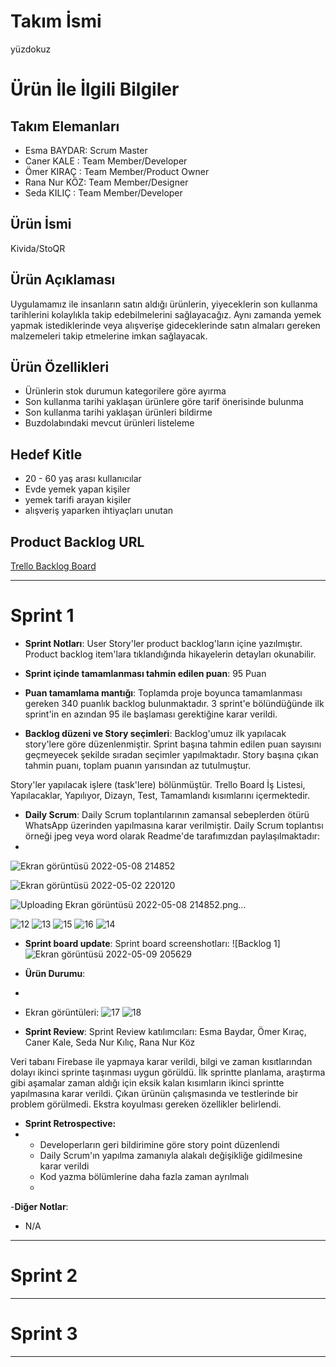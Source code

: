 # **Takım İsmi**

yüzdokuz

# Ürün İle İlgili Bilgiler

## Takım Elemanları

- Esma  BAYDAR: Scrum Master
- Caner KALE  : Team Member/Developer
- Ömer KIRAÇ  : Team Member/Product Owner
- Rana Nur KÖZ: Team Member/Designer
- Seda KILIÇ  : Team Member/Developer

## Ürün İsmi

Kivida/StoQR

## Ürün Açıklaması

Uygulamamız ile insanların satın aldığı ürünlerin, yiyeceklerin son kullanma tarihlerini kolaylıkla takip edebilmelerini sağlayacağız. Aynı zamanda yemek yapmak istediklerinde veya alışverişe gideceklerinde satın almaları gereken malzemeleri takip etmelerine imkan sağlayacak. 

## Ürün Özellikleri

- Ürünlerin stok durumun kategorilere göre ayırma
- Son kullanma tarihi yaklaşan ürünlere göre tarif önerisinde bulunma
- Son kullanma tarihi yaklaşan ürünleri bildirme
- Buzdolabındaki mevcut ürünleri listeleme

## Hedef Kitle

- 20 - 60 yaş arası kullanıcılar
- Evde yemek yapan kişiler
- yemek tarifi arayan kişiler
- alışveriş yaparken ihtiyaçları unutan 


## Product Backlog URL

[Trello Backlog Board](https://trello.com/b/vOHys8Jx/proje)

---

# Sprint 1

- **Sprint Notları**: User Story'ler product backlog'ların içine yazılmıştır. Product backlog item'lara tıklandığında hikayelerin detayları okunabilir.

- **Sprint içinde tamamlanması tahmin edilen puan**: 95 Puan

- **Puan tamamlama mantığı**: Toplamda proje boyunca tamamlanması gereken 340 puanlık backlog bulunmaktadır. 3 sprint'e bölündüğünde ilk sprint'in en azından 95 ile başlaması gerektiğine karar verildi.

- **Backlog düzeni ve Story seçimleri**: Backlog'umuz ilk yapılacak story'lere göre düzenlenmiştir. Sprint başına tahmin edilen puan sayısını geçmeyecek şekilde sıradan seçimler yapılmaktadır. Story başına çıkan tahmin puanı, toplam puanın yarısından az tutulmuştur. 

Story'ler yapılacak işlere (task'lere) bölünmüştür. Trello Board İş Listesi, Yapılacaklar, Yapılıyor, Dizayn, Test, Tamamlandı kısımlarını içermektedir.

- **Daily Scrum**: Daily Scrum toplantılarının zamansal sebeplerden ötürü WhatsApp üzerinden yapılmasına karar verilmiştir. Daily Scrum toplantısı örneği jpeg veya word olarak Readme'de tarafımızdan paylaşılmaktadır:
- 
![Ekran görüntüsü 2022-05-08 214852](https://user-images.githubusercontent.com/102364003/167468606-064ca93b-4983-4aef-931a-12c9929672e6.png)

![Ekran görüntüsü 2022-05-02 220120](https://user-images.githubusercontent.com/102364003/167467731-228106a0-7152-4147-bd82-baabce6b8bd3.png)

![Uploading Ekran görüntüsü 2022-05-08 214852.png…]()

![12](https://user-images.githubusercontent.com/102364003/167476700-1c309038-b7f1-412c-b9f4-4c21b45cd4cc.png)
![13](https://user-images.githubusercontent.com/102364003/167476704-eba59623-5dc8-4e80-8f9e-c2d026d005b1.png)
![15](https://user-images.githubusercontent.com/102364003/167476713-8f7acd4f-64bf-4e95-8b47-27524bad730b.png)
![16](https://user-images.githubusercontent.com/102364003/167476715-b04adc01-2a2a-4ca5-af71-cfa0aab38f64.png)
![14](https://user-images.githubusercontent.com/102364003/167476709-870edf45-4a79-47cb-b63d-35b68337a063.png)


- **Sprint board update**: Sprint board screenshotları: 
![Backlog 1]
![Ekran görüntüsü 2022-05-09 205629](https://user-images.githubusercontent.com/102364003/167469128-d98b710c-3ade-4389-8786-3c59e14e7a16.png)

- **Ürün Durumu**: 
- 
- Ekran görüntüleri:
![17](https://user-images.githubusercontent.com/102364003/167476674-1f6929a1-ba31-4eaa-9ace-0e315955ab05.jpg)
![18](https://user-images.githubusercontent.com/102364003/167476686-ff12ec77-dd92-4506-af18-3d82c21dd8c5.jpg)

- **Sprint Review**: 
 Sprint Review katılımcıları: Esma Baydar, Ömer Kıraç, Caner Kale, Seda Nur Kılıç, Rana Nur Köz

Veri tabanı Firebase ile yapmaya karar verildi, bilgi ve zaman kısıtlarından dolayı ikinci sprinte taşınması uygun görüldü. İlk sprintte planlama, araştırma gibi aşamalar zaman aldığı için eksik kalan kısımların ikinci sprintte yapılmasına  karar verildi. Çıkan ürünün çalışmasında ve testlerinde bir problem görülmedi. Ekstra koyulması gereken özellikler belirlendi. 

- **Sprint Retrospective:**
- 
  - Developerların geri bildirimine göre story point düzenlendi
  - Daily Scrum'ın yapılma zamanıyla alakalı değişikliğe gidilmesine karar verildi
  - Kod yazma bölümlerine daha fazla zaman ayrılmalı
  -
-**Diğer Notlar**:
- N/A

---

# Sprint 2


---

# Sprint 3


---
